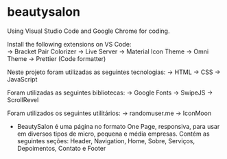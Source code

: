 # beautysalon

Using Visual Studio Code and Google Chrome for coding.

Install the following extensions on VS Code:
<br>
-> Bracket Pair Colorizer
-> Live Server
-> Material Icon Theme
-> Omni Theme
-> Prettier (Code formatter)

Neste projeto foram utilizadas as seguintes tecnologias:
-> HTML
-> CSS
-> JavaScript

Foram utilizadas as seguintes bibliotecas:
-> Google Fonts
-> SwipeJS
-> ScrollRevel

Foram utilizados os seguintes utilitários:
-> randomuser.me
-> IconMoon

- BeautySalon é uma página no formato One Page, responsiva, para usar em diversos tipos de micro, pequena e média empresas. Contém as seguintes seções: Header, Navigation, Home, Sobre, Serviços, Depoimentos, Contato e Footer

